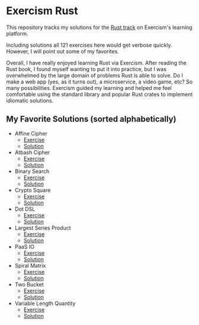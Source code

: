 # Exercism Rust

This repository tracks my solutions for the [Rust track](https://exercism.org/tracks/rust) on Exercism's learning platform.

Including solutions all 121 exercises here would get verbose quickly. However, I will point out some of my favorites.

Overall, I have really enjoyed learning Rust via Exercism. After reading the Rust book, I found myself wanting to put it into practice, but I was overwhelmed by the large domain of problems Rust is able to solve. Do I make a web app (yes, as it turns out), a microservice, a video game, etc? So many possibilities. Exercism guided my learning and helped me feel comfortable using the standard library and popular Rust crates to implement idiomatic solutions.  

## My Favorite Solutions (sorted alphabetically)

- Affine Cipher
    - [Exercise](https://exercism.org/tracks/rust/exercises/affine-cipher)
    - [Solution](./affine-cipher)
- Atbash Cipher
    - [Exercise](https://exercism.org/tracks/rust/exercises/atbash-cipher)
    - [Solution](./atbash-cipher)
- Binary Search
    - [Exercise](https://exercism.org/tracks/rust/exercises/binary-search)
    - [Solution](./binary-search)
- Crypto Square
    - [Exercise](https://exercism.org/tracks/rust/exercises/crypto-square)
    - [Solution](./crypto-square)
- Dot DSL
    - [Exercise](https://exercism.org/tracks/rust/exercises/dot-dsl)
    - [Solution](./dot-dsl)
- Largest Series Product
    - [Exercise](https://exercism.org/tracks/rust/exercises/lsp)
    - [Solution](./lsp)
- PaaS IO
    - [Exercise](https://exercism.org/tracks/rust/exercises/paasio)
    - [Solution](./paasio)
- Spiral Matrix
    - [Exercise](https://exercism.org/tracks/rust/exercises/spiral-matrix)
    - [Solution](./spiral-matrix)
- Two Bucket
    - [Exercise](https://exercism.org/tracks/rust/exercises/two-bucket)
    - [Solution](./two-bucket)
- Variable Length Quantity
    - [Exercise](https://exercism.org/tracks/rust/exercises/variable-length-quantity)
    - [Solution](./variable-length-quantity)
